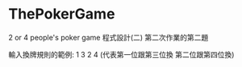 # ThePokerGame
2 or 4 people's poker game
程式設計(二) 第二次作業的第二題

輸入換牌規則的範例: 1 3 2 4 (代表第一位跟第三位換 第二位跟第四位換)
